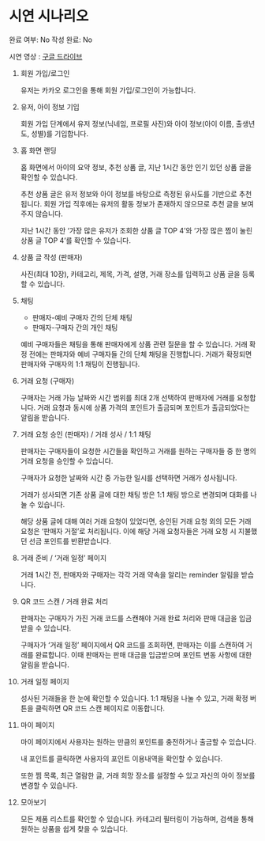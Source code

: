 # 시연 시나리오

완료 여부: No
작성 완료: No

시연 영상 : [구글 드라이브](https://drive.google.com/drive/folders/12_CUQIgVV8ZKQZID-IuqpuOs0LRNvETL)

1. 회원 가입/로그인
    
    유저는 카카오 로그인을 통해 회원 가입/로그인이 가능합니다.
    

1. 유저, 아이 정보 기입
    
    회원 가입 단계에서 유저 정보(닉네임, 프로필 사진)와 아이 정보(아이 이름, 출생년도, 성별)를 기입합니다.
    

1. 홈 화면 랜딩
    
    홈 화면에서 아이의 요약 정보, 추천 상품 글, 지난 1시간 동안 인기 있던 상품 글을 확인할 수 있습니다.
    
    추천 상품 글은 유저 정보와 아이 정보를 바탕으로 측정된 유사도를 기반으로 추천됩니다. 회원 가입 직후에는 유저의 활동 정보가 존재하지 않으므로 추천 글을 보여주지 않습니다.
    
    지난 1시간 동안 ‘가장 많은 유저가 조회한 상품 글 TOP 4’와 ‘가장 많은 찜이 눌린 상품 글 TOP 4’를 확인할 수 있습니다.
    

1. 상품 글 작성 (판매자)
    
    사진(최대 10장), 카테고리, 제목, 가격, 설명, 거래 장소를 입력하고 상품 글을 등록할 수 있습니다.
    

1. 채팅
    - 판매자-예비 구매자 간의 단체 채팅
    - 판매자-구매자 간의 개인 채팅
    
    예비 구매자들은 채팅을 통해 판매자에게 상품 관련 질문을 할 수 있습니다. 거래 확정 전에는 판매자와 예비 구매자들 간의 단체 채팅을 진행합니다. 거래가 확정되면 판매자와 구매자의 1:1 채팅이 진행됩니다. 
    

1. 거래 요청 (구매자)
    
    구매자는 거래 가능 날짜와 시간 범위를 최대 2개 선택하여 판매자에 거래를 요청합니다. 거래 요청과 동시에 상품 가격의 포인트가 출금되며 포인트가 출금되었다는 알림을 받습니다.
    

1. 거래 요청 승인 (판매자) / 거래 성사 / 1:1 채팅
    
    판매자는 구매자들이 요청한 시간들을 확인하고 거래를 원하는 구매자들 중 한 명의 거래 요청을 승인할 수 있습니다.
    
    구매자가 요청한 날짜와 시간 중 가능한 일시를 선택하면 거래가 성사됩니다.
    
    거래가 성사되면 기존 상품 글에 대한 채팅 방은 1:1 채팅 방으로 변경되며 대화를 나눌 수 있습니다.
    
    해당 상품 글에 대해 여러 거래 요청이 있었다면, 승인된 거래 요청 외의 모든 거래 요청은 ‘판매자 거절’로 처리됩니다. 이에 해당 거래 요청자들은 거래 요청 시 지불했던 선금 포인트를 반환받습니다.
    

1. 거래 준비 / ‘거래 일정’ 페이지
    
    거래 1시간 전, 판매자와 구매자는 각각 거래 약속을 알리는 reminder 알림을 받습니다.
    

1. QR 코드 스캔 / 거래 완료 처리
    
    판매자는 구매자가 가진 거래 코드를 스캔해야 거래 완료 처리와 판매 대금을 입금 받을 수 있습니다.
    
    구매자가 ‘거래 일정’ 페이지에서 QR 코드를 조회하면, 판매자는 이를 스캔하여 거래를 완료합니다. 이때 판매자는 판매 대금을 입금받으며 포인트 변동 사항에 대한 알림을 받습니다.
    

1. 거래 일정 페이지
    
    성사된 거래들을 한 눈에 확인할 수 있습니다. 1:1 채팅을 나눌 수 있고, 거래 확정 버튼을 클릭하면 QR 코드 스캔 페이지로 이동합니다.
    

1. 마이 페이지
    
    마이 페이지에서 사용자는 원하는 만큼의 포인트를 충전하거나 출금할 수 있습니다.
    
    내 포인트를 클릭하면 사용자의 포인트 이용내역을 확인할 수 있습니다.
    
    또한 찜 목록, 최근 열람한 글, 거래 희망 장소를 설정할 수 있고 자신의 아이 정보를 변경할 수 있습니다.
    

1. 모아보기
    
    모든 제품 리스트를 확인할 수 있습니다. 카테고리 필터링이 가능하며, 검색을 통해 원하는 상품을 쉽게 찾을 수 있습니다.